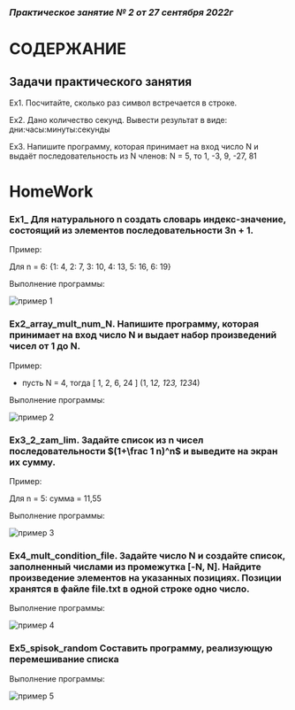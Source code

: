 ### *Практическое занятие № 2 от 27 сентября 2022г*

# СОДЕРЖАНИЕ

## Задачи практического занятия

Ex1. Посчитайте, сколько раз символ встречается в строке.

Ex2. Дано количество секунд. Вывести результат в виде: дни:часы:минуты:секунды

Ex3. Напишите программу, которая принимает на вход число N и выдаёт последовательность из N членов: N = 5, то 1, -3, 9, -27, 81

# HomeWork

### Ex1_ Для натурального n создать словарь индекс-значение, состоящий из элементов последовательности 3n + 1.

Пример:  

Для n = 6: {1: 4, 2: 7, 3: 10, 4: 13, 5: 16, 6: 19}

Выполнение программы:

![пример 1](https://github.com/EkaterinaGugina/Practicum_Python_27_09_22/blob/main/HomeWork_27_09_22/Ex1_dict_index_num.png)


### Ex2_array_mult_num_N. Напишите программу, которая принимает на вход число N и выдает набор произведений чисел от 1 до N.

Пример:

- пусть N = 4, тогда [ 1, 2, 6, 24 ] (1, 1*2, 1*2*3, 1*2*3*4)

Выполнение программы:

![пример 2](https://github.com/EkaterinaGugina/Practicum_Python_27_09_22/blob/main/HomeWork_27_09_22/Ex2_array_factorial_num.png)

### Ex3_2_zam_lim. Задайте список из n чисел последовательности $(1+\frac 1 n)^n$ и выведите на экран их сумму.

Пример:

Для n = 5: сумма = 11,55

Выполнение программы:

![пример 3](https://github.com/EkaterinaGugina/Practicum_Python_27_09_22/blob/main/HomeWork_27_09_22/Ex3_2_zam_lim.png)

### Ex4_mult_condition_file. Задайте число N и создайте список, заполненный числами из промежутка [-N, N]. Найдите произведение элементов на указанных позициях. Позиции хранятся в файле file.txt в одной строке одно число.

Выполнение программы:

![пример 4](https://github.com/EkaterinaGugina/Practicum_Python_27_09_22/blob/main/HomeWork_27_09_22/Ex4_mult_condition_file.png)

### Ex5_spisok_random  Составить программу, реализующую перемешивание списка

Выполнение программы:

![пример 5](https://github.com/EkaterinaGugina/Practicum_Python_27_09_22/blob/main/HomeWork_27_09_22/Ex5_spisok_random.png)